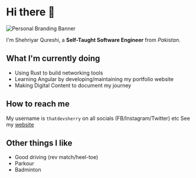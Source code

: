 # Hi there 👋

![Personal Branding Banner](ShehriyarQureshi/ShehriyarQureshi/blob/master/banner.jpeg)

I'm Shehriyar Qureshi, a **Self-Taught Software Engineer** from *Pakistan*.

## What I'm currently doing

- Using Rust to build networking tools
- Learning Angular by developing/maintaining my portfolio website
- Making Digital Content to document my journey

## How to reach me

My username is `thatdevsherry` on all socials (FB/Instagram/Twitter) etc
See my [website](https://shehriyarqureshi.com)

## Other things I like

- Good driving (rev match/heel-toe)
- Parkour
- Badminton

<!--
**ShehriyarQureshi/ShehriyarQureshi** is a ✨ _special_ ✨ repository because its `README.md` (this file) appears on your GitHub profile.

Here are some ideas to get you started:

- 🔭 I’m currently working on ...
- 🌱 I’m currently learning ...
- 👯 I’m looking to collaborate on ...
- 🤔 I’m looking for help with ...
- 💬 Ask me about ...
- 📫 How to reach me: ...
- 😄 Pronouns: ...
- ⚡ Fun fact: ...
-->
